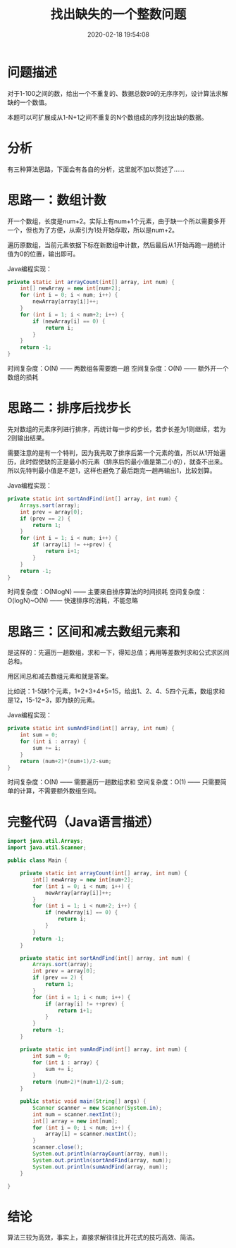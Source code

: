 ﻿---
title: 找出缺失的一个整数问题
date: 2020-02-18 19:54:08
summary: 本文分享找出缺失的一个整数问题算法，用Java编程实现。
mathjax: true
tags:
- 算法
- Java
categories:
- 算法分析与设计
---

# 问题描述

对于1-100之间的数，给出一个不重复的、数据总数99的无序序列，设计算法求解缺的一个数值。

本题可以可扩展成从1-N+1之间不重复的N个数组成的序列找出缺的数据。

# 分析

有三种算法思路，下面会有各自的分析，这里就不加以赘述了……

# 思路一：数组计数

开一个数组，长度是num+2。实际上有num+1个元素，由于缺一个所以需要多开一个，但也为了方便，从索引为1处开始存取，所以是num+2。

遍历原数组，当前元素依据下标在新数组中计数，然后最后从1开始再跑一趟统计值为0的位置，输出即可。

Java编程实现：

```java
private static int arrayCount(int[] array, int num) {
    int[] newArray = new int[num+2];
    for (int i = 0; i < num; i++) {
        newArray[array[i]]++;
    }
    for (int i = 1; i < num+2; i++) {
        if (newArray[i] == 0) {
            return i;
        }
    }
    return -1;
}
```

时间复杂度：O(N) —— 两数组各需要跑一趟
空间复杂度：O(N) —— 额外开一个数组的损耗

# 思路二：排序后找步长

先对数组的元素序列进行排序，再统计每一步的步长，若步长差为1则继续，若为2则输出结果。

需要注意的是有一个特判，因为我先取了排序后第一个元素的值，所以从1开始遍历，此时假使缺的正是最小的元素（排序后的最小值是第二小的），就查不出来。
所以先特判最小值是不是1，这样也避免了最后跑完一趟再输出1，比较划算。

Java编程实现：

```java
private static int sortAndFind(int[] array, int num) {
    Arrays.sort(array);
    int prev = array[0];
    if (prev == 2) {
        return 1;
    }
    for (int i = 1; i < num; i++) {
        if (array[i] != ++prev) {
            return i+1;
        }
    }
    return -1;
}
```

时间复杂度：O(NlogN) —— 主要来自排序算法的时间损耗
空间复杂度：O(logN)~O(N) —— 快速排序的消耗，不能忽略

# 思路三：区间和减去数组元素和

是这样的：先遍历一趟数组，求和一下，得知总值；再用等差数列求和公式求区间总和。

用区间总和减去数组元素和就是答案。

比如说：1-5缺1个元素，1+2+3+4+5=15，给出1、2、4、5四个元素，数组求和是12，15-12=3，即为缺的元素。

Java编程实现：

```java
private static int sumAndFind(int[] array, int num) {
    int sum = 0;
    for (int i : array) {
        sum += i;
    }
    return (num+2)*(num+1)/2-sum;
}
```

时间复杂度：O(N) —— 需要遍历一趟数组求和
空间复杂度：O(1) —— 只需要简单的计算，不需要额外数组空间。

# 完整代码（Java语言描述）

```java
import java.util.Arrays;
import java.util.Scanner;

public class Main {

    private static int arrayCount(int[] array, int num) {
        int[] newArray = new int[num+2];
        for (int i = 0; i < num; i++) {
            newArray[array[i]]++;
        }
        for (int i = 1; i < num+2; i++) {
            if (newArray[i] == 0) {
                return i;
            }
        }
        return -1;
    }

    private static int sortAndFind(int[] array, int num) {
        Arrays.sort(array);
        int prev = array[0];
        if (prev == 2) {
            return 1;
        }
        for (int i = 1; i < num; i++) {
            if (array[i] != ++prev) {
                return i+1;
            }
        }
        return -1;
    }

    private static int sumAndFind(int[] array, int num) {
        int sum = 0;
        for (int i : array) {
            sum += i;
        }
        return (num+2)*(num+1)/2-sum;
    }

    public static void main(String[] args) {
        Scanner scanner = new Scanner(System.in);
        int num = scanner.nextInt();
        int[] array = new int[num];
        for (int i = 0; i < num; i++) {
            array[i] = scanner.nextInt();
        }
        scanner.close();
        System.out.println(arrayCount(array, num));
        System.out.println(sortAndFind(array, num));
        System.out.println(sumAndFind(array, num));
    }

}
```

# 结论
算法三较为高效，事实上，直接求解往往比开花式的技巧高效、简洁。
